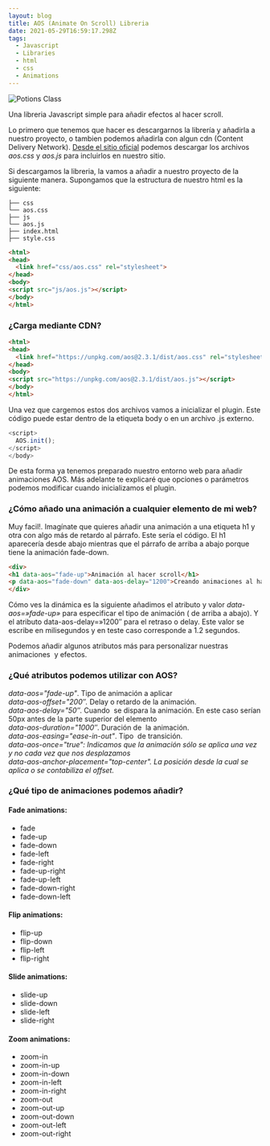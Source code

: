 ```yaml
---
layout: blog
title: AOS (Animate On Scroll) Libreria
date: 2021-05-29T16:59:17.298Z
tags:
  - Javascript
  - Libraries
  - html
  - css
  - Animations
---
```

![Potions Class](./img/aos.jpg)

Una libreria Javascript simple para añadir efectos al hacer scroll.

Lo primero que tenemos que hacer es descargarnos la librería y añadirla a nuestro proyecto, o tambien podemos añadirla con algun cdn (Content Delivery Network). [Desde el sitio oficial](https://michalsnik.github.io/aos/) podemos descargar los archivos *aos.css* y *aos.js* para incluirlos en nuestro sitio.

Si descargamos la libreria, la vamos a añadir a nuestro proyecto de la siguiente manera. Supongamos que la estructura de nuestro html es la siguiente:

```
├── css
└── aos.css
├── js
└── aos.js
├── index.html
├── style.css
```

```html
<html>
<head>
  <link href="css/aos.css" rel="stylesheet">  
</head>
<body>
<script src="js/aos.js"></script>
</body>
</html>
```

### ¿Carga mediante CDN?



```html
<html>
<head>
  <link href="https://unpkg.com/aos@2.3.1/dist/aos.css" rel="stylesheet">  
</head>
<body>
<script src="https://unpkg.com/aos@2.3.1/dist/aos.js"></script>
</body>
</html>
```

Una vez que cargemos estos dos archivos vamos a inicializar el plugin. Este código puede estar dentro de la etiqueta body o en un archivo .js externo.

```javascript
<script>
  AOS.init();
</script>
</body>
```

De esta forma ya tenemos preparado nuestro entorno web para añadir animaciones AOS. Más adelante te explicaré que opciones o parámetros podemos modificar cuando inicializamos el plugin.

### ¿Cómo añado una animación a cualquier elemento de mi web?

Muy facil!. Imagínate que quieres añadir una animación a una etiqueta h1 y otra con algo más de retardo al párrafo. Este sería el código. El h1 aparecería desde abajo mientras que el párrafo de arriba a abajo porque tiene la animación fade-down.

```html
<div>
<h1 data-aos="fade-up">Animación al hacer scroll</h1>
<p data-aos="fade-down" data-aos-delay="1200">Creando animaciones al hacer scroll...<p>
</div>
```

Cómo ves la dinámica es la siguiente añadimos el atributo y valor *data-aos=»fade-up»* para especificar el tipo de animación ( de arriba a abajo). Y el atributo data-aos-delay=»1200″ para el retraso o delay. Este valor se escribe en milisegundos y en teste caso corresponde a 1.2 segundos.

Podemos añadir algunos atributos más para personalizar nuestras animaciones  y efectos.

### ¿Qué atributos podemos utilizar con AOS?

*data-aos="fade-up"*. Tipo de animación a aplicar\
*data-aos-offset="200″.* Delay o retardo de la animación.\
*data-aos-delay="50″*. Cuando  se dispara la animación. En este caso serían 50px antes de la parte superior del elemento\
*data-aos-duration="1000″*. Duración de  la animación.\
*data-aos-easing="ease-in-out"*. Tipo  de transición.\
*data-aos-once="true": Indicamos que la animación sólo se aplica una vez y no cada vez que nos desplazamos*\
*data-aos-anchor-placement="top-center". La posición desde la cual se aplica o se contabiliza el offset.*

### ¿Qué tipo de animaciones podemos añadir?

#### Fade animations:

* fade
* fade-up
* fade-down
* fade-left
* fade-right
* fade-up-right
* fade-up-left
* fade-down-right
* fade-down-left

<!--StartFragment-->

#### Flip animations:

* flip-up
* flip-down
* flip-left
* flip-right

#### Slide animations:

* slide-up
* slide-down
* slide-left
* slide-right

#### Zoom animations:

* zoom-in
* zoom-in-up
* zoom-in-down
* zoom-in-left
* zoom-in-right
* zoom-out
* zoom-out-up
* zoom-out-down
* zoom-out-left
* zoom-out-right

